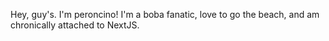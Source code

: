 Hey, guy's. I'm peroncino! I'm a boba fanatic, love to go the beach, and am chronically attached to NextJS.
